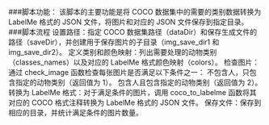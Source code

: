###脚本功能：
	该脚本的主要功能是将 COCO 数据集中的需要的类别数据转换为 LabelMe 格式的 JSON 文件，将图片和对应的 JSON 文件保存到指定目录。
###脚本流程
	设置路径：指定 COCO 数据集路径（dataDir）和保存生成文件的路径（saveDir），并创建用于保存图片的子目录（img_save_dir1 和 img_save_dir2）。
	定义类别和颜色映射：列出需要处理的动物类别（classes_names）以及对应的 LabelMe 格式颜色映射（colors）。
	检查图片：通过 check_image 函数检查每张图片是否满足以下条件之一：
				不包含人，只包含指定的动物类别（返回值为 1）。
				包含人且包含指定的动物类别（返回值为 2）。
	转换为 LabelMe 格式：对于满足条件的图片，调用 coco_to_labelme 函数将其对应的 COCO 格式注释转换为 LabelMe 格式的 JSON 文件。
	保存文件：保存到相应的目录，并统计满足条件的图片数量。
